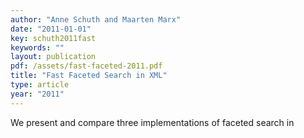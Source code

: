 ```yaml
---
author: "Anne Schuth and Maarten Marx"
date: "2011-01-01"
key: schuth2011fast
keywords: ""
layout: publication
pdf: /assets/fast-faceted-2011.pdf
title: "Fast Faceted Search in XML"
type: article
year: "2011"
---
```


We present and compare three implementations of faceted search in
